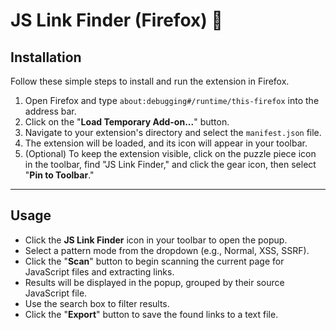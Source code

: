 # JS Link Finder (Firefox) 🦊

## Installation

Follow these simple steps to install and run the extension in Firefox.

1.  Open Firefox and type `about:debugging#/runtime/this-firefox` into the address bar.
2.  Click on the "**Load Temporary Add-on...**" button.
3.  Navigate to your extension's directory and select the `manifest.json` file.
4.  The extension will be loaded, and its icon will appear in your toolbar.
5.  (Optional) To keep the extension visible, click on the puzzle piece icon in the toolbar, find "JS Link Finder," and click the gear icon, then select "**Pin to Toolbar**."

---

## Usage

* Click the **JS Link Finder** icon in your toolbar to open the popup.
* Select a pattern mode from the dropdown (e.g., Normal, XSS, SSRF).
* Click the "**Scan**" button to begin scanning the current page for JavaScript files and extracting links.
* Results will be displayed in the popup, grouped by their source JavaScript file.
* Use the search box to filter results.
* Click the "**Export**" button to save the found links to a text file.
